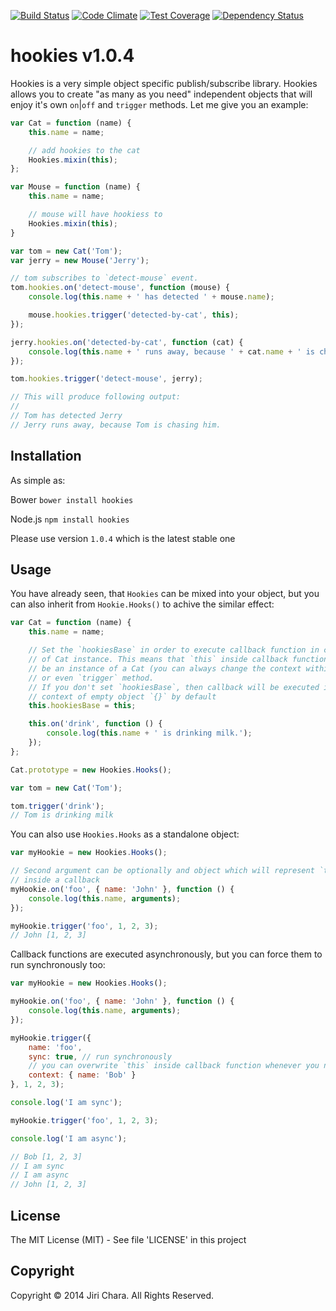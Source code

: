 [![Build Status](https://travis-ci.org/JiriChara/hookies.svg)](https://travis-ci.org/JiriChara/hookies)
[![Code Climate](https://codeclimate.com/github/JiriChara/hookies/badges/gpa.svg)](https://codeclimate.com/github/JiriChara/hookies)
[![Test Coverage](https://codeclimate.com/github/JiriChara/hookies/badges/coverage.svg)](https://codeclimate.com/github/JiriChara/hookies/coverage)
[![Dependency Status](https://gemnasium.com/JiriChara/hookies.svg)](https://gemnasium.com/JiriChara/hookies)

# hookies v1.0.4

Hookies is a very simple object specific publish/subscribe library. Hookies allows you to create "as many as you need" independent objects that will enjoy it's own `on`|`off` and `trigger` methods. Let me give you an example:

```javascript
var Cat = function (name) {
    this.name = name;

    // add hookies to the cat
    Hookies.mixin(this);
};

var Mouse = function (name) {
    this.name = name;

    // mouse will have hookiess to
    Hookies.mixin(this);
}

var tom = new Cat('Tom');
var jerry = new Mouse('Jerry');

// tom subscribes to `detect-mouse` event.
tom.hookies.on('detect-mouse', function (mouse) {
    console.log(this.name + ' has detected ' + mouse.name);

    mouse.hookies.trigger('detected-by-cat', this);
});

jerry.hookies.on('detected-by-cat', function (cat) {
    console.log(this.name + ' runs away, because ' + cat.name + ' is chasing him.');
});

tom.hookies.trigger('detect-mouse', jerry);

// This will produce following output:
//
// Tom has detected Jerry
// Jerry runs away, because Tom is chasing him.
```

## Installation

As simple as:

Bower `bower install hookies`

Node.js `npm install hookies`

Please use version `1.0.4` which is the latest stable one

## Usage

You have already seen, that `Hookies` can be mixed into your object, but you can also inherit from `Hookie.Hooks()` to achive the similar effect:

```javascript
var Cat = function (name) {
    this.name = name;

    // Set the `hookiesBase` in order to execute callback function in context
    // of Cat instance. This means that `this` inside callback functions will
    // be an instance of a Cat (you can always change the context within `on`
    // or even `trigger` method.
    // If you don't set `hookiesBase`, then callback will be executed in
    // context of empty object `{}` by default
    this.hookiesBase = this;

    this.on('drink', function () {
        console.log(this.name + ' is drinking milk.');
    });
};

Cat.prototype = new Hookies.Hooks();

var tom = new Cat('Tom');

tom.trigger('drink');
// Tom is drinking milk
```

You can also use `Hookies.Hooks` as a standalone object:

```javascript
var myHookie = new Hookies.Hooks();

// Second argument can be optionally and object which will represent `this`
// inside a callback
myHookie.on('foo', { name: 'John' }, function () {
    console.log(this.name, arguments);
});

myHookie.trigger('foo', 1, 2, 3);
// John [1, 2, 3]
```

Callback functions are executed asynchronously, but you can force them to run synchronously too:

```javascript
var myHookie = new Hookies.Hooks();

myHookie.on('foo', { name: 'John' }, function () {
    console.log(this.name, arguments);
});

myHookie.trigger({
    name: 'foo',
    sync: true, // run synchronously
    // you can overwrite `this` inside callback function whenever you need to
    context: { name: 'Bob' }
}, 1, 2, 3);

console.log('I am sync');

myHookie.trigger('foo', 1, 2, 3);

console.log('I am async');

// Bob [1, 2, 3]
// I am sync
// I am async
// John [1, 2, 3]
```

## License
The MIT License (MIT) - See file 'LICENSE' in this project

## Copyright
Copyright © 2014 Jiri Chara. All Rights Reserved.
